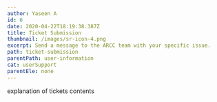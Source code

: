 ```yaml
---
author: Yaseen A
id: 6
date: 2020-04-22T18:19:38.387Z
title: Ticket Submission
thumbnail: /images/sr-icon-4.png
excerpt: Send a message to the ARCC team with your specific issue.
path: ticket-submission
parentPath: user-information
cat: userSupport
parentEle: none
---
```

explanation of tickets contents
